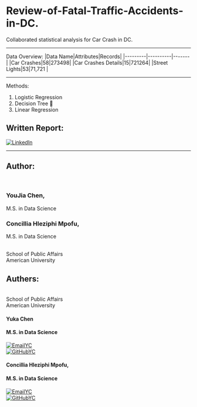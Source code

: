 # Review-of-Fatal-Traffic-Accidents-in-DC.
Collaborated statistical analysis for Car Crash in DC.

-----
Data Overview:
|Data Name|Attributes|Records|
|---------|----------|-------|
|Car Crashes|58|273498|
|Car Crashes Details|15|721264|
|Street Lights|53|71,721 |

----

Methods:

1. Logistic Regression 
2. Decision Tree 🌳
3. Linear Regression 


## Written Report:

[![LinkedIn](https://custom-icon-badges.demolab.com/badge/-Downlaod-blue?style=for-the-badge&logo=paste&logoColor=white)](https://docs.google.com/document/d/1Gncx452fJkDS8yUaoszYlJGWfDC7kq39CmPoOs4TGtg/export?format=pdf)

----
## Author: 

<br />

### YouJia Chen,
M.S. in Data Science

### Concillia Hleziphi Mpofu, 
M.S. in Data Science

<br />
School of Public Affairs
<br />
American University



## Authers: 

<br />
School of Public Affairs
<br />
American University

#### Yuka Chen <br />
#### M.S. in Data Science <br />

[![EmailYC](https://custom-icon-badges.demolab.com/badge/-Email%20Yuka-teal?style=for-the-badge&logo=mail&logoColor=white)](mailto:yjchen9596@gmail.com?subject=Contact%20from%20GitHub&body=Hi%20Yuka,%0A%0AI%20am%20reaching%20out%20because%20.%20.%20.) <br />
[![GitHubYC](https://custom-icon-badges.demolab.com/badge/-Yuka's%20GitHub-purple?style=for-the-badge&logo=mark-github&logoColor=white)](https://github.com/yjchen9596)


#### Concillia Hleziphi Mpofu, 
#### M.S. in Data Science

[![EmailYC](https://custom-icon-badges.demolab.com/badge/-Email%20Connie-teal?style=for-the-badge&logo=mail&logoColor=white)](mailto:cm0789a@american.edu?subject=Contact%20from%20GitHub&body=Hi%20Yuka,%0A%0AI%20am%20reaching%20out%20because%20.%20.%20.) <br />
[![GitHubYC](https://custom-icon-badges.demolab.com/badge/-Connie's%20GitHub-purple?style=for-the-badge&logo=mark-github&logoColor=white)](https://github.com/ConcilliaHlezi)


